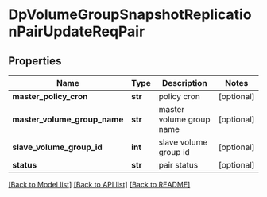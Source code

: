 # DpVolumeGroupSnapshotReplicationPairUpdateReqPair

## Properties
Name | Type | Description | Notes
------------ | ------------- | ------------- | -------------
**master_policy_cron** | **str** | policy cron | [optional] 
**master_volume_group_name** | **str** | master volume group name | [optional] 
**slave_volume_group_id** | **int** | slave volume group id | [optional] 
**status** | **str** | pair status | [optional] 

[[Back to Model list]](../README.md#documentation-for-models) [[Back to API list]](../README.md#documentation-for-api-endpoints) [[Back to README]](../README.md)


